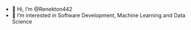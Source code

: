 - 👋 Hi, I’m @Renekton442
- 👀 I’m interested in Software Development, Machine Learning and Data Science

<!---
Renekton442/Renekton442 is a ✨ special ✨ repository because its `README.md` (this file) appears on your GitHub profile.
You can click the Preview link to take a look at your changes.
--->
